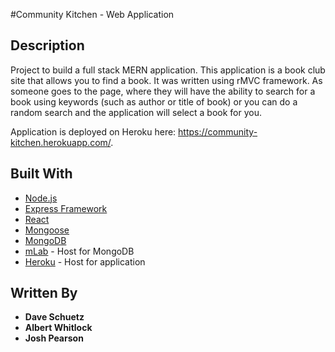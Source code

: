 #Community Kitchen - Web Application

## Description

Project to build a full stack MERN application. This application is a book club site that allows you to find a book. It was written using rMVC framework. As someone goes to the page, where they will have the ability to search for a book using keywords (such as author or title of book) or you can do a random search and the application will select a book for you.

Application is deployed on Heroku here: https://community-kitchen.herokuapp.com/.

## Built With

- [Node.js](https://nodejs.org/en/)
- [Express Framework](https://expressjs.com/)
- [React](https://reactjs.org/)
- [Mongoose](http://mongoosejs.com/)
- [MongoDB](https://www.mongodb.com/)
- [mLab](https://mlab.com/) - Host for MongoDB
- [Heroku](https://www.heroku.com/) - Host for application

## Written By

- **Dave Schuetz** 
- **Albert Whitlock** 
- **Josh Pearson**
